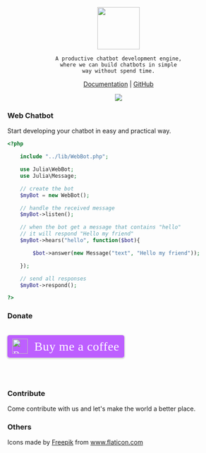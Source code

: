 <p align="center">
	<img src="https://res.cloudinary.com/lilaslab/image/upload/v1588374493/logo_hjvwvb.png" height="96">
</p>

<div align="center">
	
	A productive chatbot development engine,
	where we can build chatbots in simple
	way without spend time.

</div>

<p align="center">
	<a href="https://github.com/assisfery/Julia/tree/master/docs">Documentation</a> |
	<a href="https://github.com/assisfery/Julia">GitHub</a>
</p>

<p align="center">
	<img src="https://res.cloudinary.com/lilaslab/image/upload/v1588375100/chat_byrhim.png">
</p>

### Web Chatbot
Start developing your chatbot in easy and practical way.

```php
<?php

	include "../lib/WebBot.php";

	use Julia\WebBot;
	use Julia\Message;

	// create the bot
	$myBot = new WebBot();

	// handle the received message
	$myBot->listen();

	// when the bot get a message that contains "hello"
	// it will respond "Hello my friend"
	$myBot->hears("hello", function($bot){

		$bot->answer(new Message("text", "Hello my friend"));

	});

	// send all responses
	$myBot->respond();

?>
```

### Donate
<br>

<style>.bmc-button img{height: 34px !important;width: 35px !important;margin-bottom: 1px !important;box-shadow: none !important;border: none !important;vertical-align: middle !important;}.bmc-button{padding: 7px 10px 7px 10px !important;line-height: 35px !important;height:51px !important;min-width:217px !important;text-decoration: none !important;display:inline-flex !important;color:#ffffff !important;background-color:#BD5FFF !important;border-radius: 5px !important;border: 1px solid transparent !important;padding: 7px 10px 7px 10px !important;font-size: 22px !important;letter-spacing: 0.6px !important;box-shadow: 0px 1px 2px rgba(190, 190, 190, 0.5) !important;-webkit-box-shadow: 0px 1px 2px 2px rgba(190, 190, 190, 0.5) !important;margin: 0 auto !important;font-family:'Cookie', cursive !important;-webkit-box-sizing: border-box !important;box-sizing: border-box !important;-o-transition: 0.3s all linear !important;-webkit-transition: 0.3s all linear !important;-moz-transition: 0.3s all linear !important;-ms-transition: 0.3s all linear !important;transition: 0.3s all linear !important;}.bmc-button:hover, .bmc-button:active, .bmc-button:focus {-webkit-box-shadow: 0px 1px 2px 2px rgba(190, 190, 190, 0.5) !important;text-decoration: none !important;box-shadow: 0px 1px 2px 2px rgba(190, 190, 190, 0.5) !important;opacity: 0.85 !important;color:#ffffff !important;}</style><link href="https://fonts.googleapis.com/css?family=Cookie" rel="stylesheet"><a class="bmc-button" target="_blank" href="https://www.buymeacoffee.com/assisfery"><img src="https://cdn.buymeacoffee.com/buttons/bmc-new-btn-logo.svg" alt="Buy me a coffee"><span style="margin-left:15px;font-size:28px !important;">Buy me a coffee</span></a>

<br><br>

### Contribute
<div>
	Come contribute with us and let's make the world a better place.
</div>

### Others
<div>
	Icons made by
	<a href="https://www.flaticon.com/authors/freepik" title="Freepik">Freepik</a> from <a href="https://www.flaticon.com/" title="Flaticon">www.flaticon.com</a>
</div>